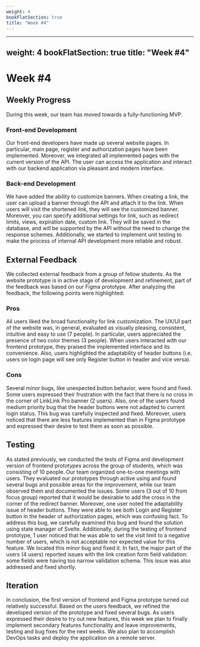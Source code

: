```yaml
---
weight: 4
bookFlatSection: true
title: "Week #4"
---
```


---
weight: 4
bookFlatSection: true
title: "Week #4"
---

# **Week #4**

## **Weekly Progress**

During this week, our team has moved towards a fully-functioning MVP.

### Front-end Development

Our front-end developers have made up several website pages. In particular, main page, register and authorization pages have been implemented. Moreover, we integrated all implemented pages with the current version of the API. The user can access the application and interact with our backend application via pleasant and modern interface.

### Back-end Development

We have added the ability to customize banners. When creating a link, the user can upload a banner through the API and attach it to the link. When users will visit the shortened link, they will see the customized banner.
Moreover, you can specify additional settings for link, such as redirect limits, views, expiration date, custom link. They will be saved in the database, and will be supported by the API without the need to change the response schemes. Additionally, we started to implement unit testing to make the process of internal API development more reliable and robust.

## **External Feedback**

We collected external feedback from a group of fellow students. As the website prototype is in active stage of development and refinement, part of the feedback was based on our Figma prototype. After analyzing the feedback, the following points were highlighted:

### Pros

All users liked the broad functionality for link customization. The UX/UI part of the website was, in general, evaluated as visually pleasing, consistent, intuitive and easy to use (7 people). In particular, users appreciated the presence of two color themes (3 people). When users interacted with our frontend prototype, they praised the implemented interface and its convenience. Also, users highlighted the adaptability of header buttons (i.e. users on login page will see only Register button in header and vice versa).

### Cons

Several minor bugs, like unexpected button behavior, were found and fixed. Some users expressed their frustration with the fact that there is no cross in the corner of LinkLink Pro banner (2 users). Also, one of the users found medium priority bug that the header buttons were not adapted to current login status. This bug was carefully inspected and fixed. Moreover, users noticed that there are less features implemented than in Figma prototype and expressed their desire to test them as soon as possible.

## **Testing**

As stated previously, we conducted the tests of Figma and development version of frontend prototypes across the group of students, which was consisting of 10 people. Our team organized one-to-one meetings with users. They evaluated our prototypes through active using and found several bugs and possible areas for the improvement, while our team observed them and documented the issues.
Some users (3 out of 10 from focus group) reported that it would be desirable to add the cross in the corner of the redirect banner.
Moreover, one user noted the adaptability issue of header buttons. They were able to see both Login and Register button in the header of authorization pages, which was confusing fact. To address this bug, we carefully examined this bug and found the solution using state manager of Svelte.
Additionally, during the testing of frontend prototype, 1 user noticed that he was able to set the visit limit to a negative number of users, which is not acceptable nor expected value for this feature. We located this minor bug and fixed it.
In fact, the major part of the users (4 users) reported issues with the link creation form field validation: some fields were having too narrow validation schema. This issue was also addressed and fixed shortly.

## **Iteration**
In conclusion, the first version of frontend and Figma prototype turned out relatively successful. Based on the users feedback, we refined the developed version of the prototype and fixed several bugs. As users expressed their desire to try out new features, this week we plan to finally implement secondary features functionality and leave improvements, testing and bug fixes for the next weeks. We also plan to accomplish DevOps tasks and deploy the application on a remote server.
